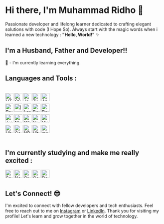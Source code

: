 # Hi there, I'm Muhammad Ridho  👋

Passionate developer and lifelong learner dedicated to crafting elegant solutions with code (I Hope So). Always start with the magic words when i learned a new technology : <b>"Hello, World!"</b> ✨
<br />

## I'm a Husband, Father and Developer!!

🌱 - I’m currently learning everything.
<br />

## Languages and Tools :

<div>
  <br/>
  <img align="left" alt="HTML5" width="26px" src="https://cdn.jsdelivr.net/gh/devicons/devicon/icons/html5/html5-original.svg" />
  <img align="left" alt="CSS3" width="26px" src="https://cdn.jsdelivr.net/gh/devicons/devicon/icons/css3/css3-original.svg" />
  <img align="left" alt="JavaScript" width="26px" src="https://cdn.jsdelivr.net/gh/devicons/devicon/icons/javascript/javascript-original.svg" />
  <img align="left" alt="Typescript" width="26px" src="https://cdn.jsdelivr.net/gh/devicons/devicon@latest/icons/typescript/typescript-original.svg" />          
  <img align="left" alt="Angular" width="26px" src="https://cdn.jsdelivr.net/gh/devicons/devicon@latest/icons/angular/angular-original.svg" />
  <br/><br/>
  <img align="left" alt="React" width="26px" src="https://cdn.jsdelivr.net/gh/devicons/devicon/icons/react/react-original.svg">
  <img align="left" alt="jquery" width="26px" src="https://cdn.jsdelivr.net/gh/devicons/devicon@latest/icons/jquery/jquery-original.svg" />
  <img align="left" alt="Laravel" width="26px" src="https://cdn.jsdelivr.net/gh/devicons/devicon@latest/icons/laravel/laravel-original.svg" />
  <img align="left" alt="ExpressJs" width="26px" src="https://cdn.jsdelivr.net/gh/devicons/devicon@latest/icons/express/express-original.svg" />
  <img align="left" alt="Bootstrap" width="26px" src="https://cdn.jsdelivr.net/gh/devicons/devicon@latest/icons/bootstrap/bootstrap-original.svg"/>
  <br/><br/>
  <img align="left" alt="Tailwind" width="26px"  src="https://cdn.jsdelivr.net/gh/devicons/devicon@latest/icons/tailwindcss/tailwindcss-original.svg" />
  <img align="left" alt="MySQL" width="26px" src="https://cdn.jsdelivr.net/gh/devicons/devicon@latest/icons/mysql/mysql-original.svg" />
  <img align="left" alt="Git" width="26px" src="https://cdn.jsdelivr.net/gh/devicons/devicon@latest/icons/git/git-original.svg" />
  <img align="left" alt="Postgres" width="26px" src="https://cdn.jsdelivr.net/gh/devicons/devicon@latest/icons/postgresql/postgresql-original.svg" />
  <img align="left" alt="Visual Studio Code" width="26px" src="https://cdn.jsdelivr.net/gh/devicons/devicon/icons/vscode/vscode-original.svg" />
  <br/><br/>
  <img align="left" alt="Ubuntu" width="26px" src="https://cdn.jsdelivr.net/gh/devicons/devicon@latest/icons/ubuntu/ubuntu-original.svg" />        
  <img align="left" alt="Composer" width="26px" src="https://cdn.jsdelivr.net/gh/devicons/devicon@latest/icons/composer/composer-original.svg" />
  <img align="left" alt="NPM" width="26px" src="https://cdn.jsdelivr.net/gh/devicons/devicon@latest/icons/npm/npm-original.svg" />
  <img align="left" alt="ViteJs" width="26px" src="https://cdn.jsdelivr.net/gh/devicons/devicon@latest/icons/vitejs/vitejs-original.svg" />  
  <img align="left" alt="maven" width="26px" src="https://cdn.jsdelivr.net/gh/devicons/devicon@latest/icons/maven/maven-original.svg" />
          
</div>

<br/><br/>

## I'm currently studying and make me really excited :
<div>
  <img align="left" alt="Spring" width="26px" src="https://cdn.jsdelivr.net/gh/devicons/devicon@latest/icons/spring/spring-original.svg" />
  <img align="left" alt="NextJs" width="26px" src="https://cdn.jsdelivr.net/gh/devicons/devicon@latest/icons/nextjs/nextjs-original.svg" />
  <img align="left" alt="GraphQl" width="26px" src="https://cdn.jsdelivr.net/gh/devicons/devicon@latest/icons/graphql/graphql-plain.svg" />
  <img align="left" alt="Go" width="26px" src="https://cdn.jsdelivr.net/gh/devicons/devicon@latest/icons/go/go-original.svg" />
  <img  align="left" alt="Docker" width="26px" src="https://cdn.jsdelivr.net/gh/devicons/devicon@latest/icons/docker/docker-original.svg" /> 
</div>
<br/><br/>

## Let's Connect! 😎

I'm excited to connect with fellow developers and tech enthusiasts. Feel free to reach out to me on [Instagram](https://www.instagram.com/rye_dho_rambu) or [LinkedIn](https://www.linkedin.com/in/muhammad-ridho-443623168).
Thank you for visiting my profile! Let's learn and grow together in the world of technology.
